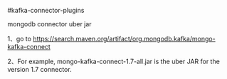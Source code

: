 #kafka-connector-plugins

mongodb connector uber jar

1、go to https://search.maven.org/artifact/org.mongodb.kafka/mongo-kafka-connect

2、For example, mongo-kafka-connect-1.7-all.jar is the uber JAR for the version 1.7 connector.

